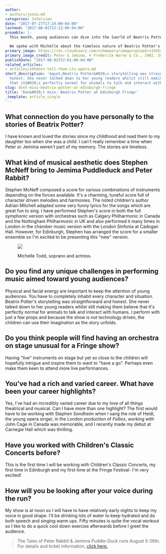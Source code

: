 ```yaml
---
author:
- authors/jenna.md
categories: Interview
date: "2017-07-27T17:24:00-04:00"
lastmod: "2017-08-01T22:22:00-04:00"
preamble: |-
  This month, young audiences can dive into the [world of Beatrix Potter](http://www.underbellyedinburgh.co.uk/whats-on/the-tales-of-peter-rabbit-jemima-puddle-duck) at the Underbelly Edinburgh Fringe. Soprano and actress Michelle Todd and the Children's Classic Concerts Festival Ensemble team up to perform Stephen McNeff's musical settings of *The Tales of Peter Rabbit and Jemima Puddle-Duck*. [Performances run **August 5-26** at 12:00 (except August 14)](http://www.underbellyedinburgh.co.uk/whats-on/the-tales-of-peter-rabbit-jemima-puddle-duck), and tickets start at just £7.

  We spoke with Michelle about the timeless nature of Beatrix Potter's stories, the unique task of performing for young audiences, and the joy of singing McNeff's "charming, tuneful score".
primary_image: https://res.cloudinary.com/schmopera/image/upload/v1545409169/media/webhook-uploads/1501638870697/The%20Tales%20of%20Peter%20Rabbit%20and%20Jemima%20Puddle-Duck_2.jpg.jpg
primary_image_credit: Peter & Jemima, © Frederick Warne & Co., 1902, 2002.
publishDate: "2017-08-01T22:01:00-04:00"
related_articles:
- articles/shhdont-tell-them-its-opera.md
short_description: '&quot;Beatrix Potter&#039;s storytelling was straightforward and
  honest. She never talked down to her young readers whilst still making them believe
  that it&#039;s perfectly normal for animals to talk and interact with humans.&quot;'
slug: dont-miss-beatrix-potter-at-edinburgh-fringe
title: 'Don&#039;t miss: Beatrix Potter at Edinburgh Fringe'
_template: article_single
---
```


## What connection do you have personally to the stories of Beatrix Potter?

I have known and loved the stories since my childhood and read them to my daughter too when she was a child. I can't really remember a time when Peter or Jemima weren't part of my memory. The stories are timeless.

## What kind of musical aesthetic does Stephen McNeff bring to Jemima Puddleduck and Peter Rabbit?

Stephen McNeff composed a score for various combinations of instruments depending on the forces available. It's a charming, tuneful score full of character driven melodies and harmonies. The noted children's author Adrian Mitchell adapted some very funny lyrics for the songs which are great fun to sing. I have performed Stephen's score in both the full symphonic version with orchestras such as Calgary Philharmonic in Canada and the Nottingham Philharmonic in UK and also performed it many times in London in the chamber music version with the London Sinfonia at Cadogan Hall. However, for Edinburgh, Stephen has arranged the score for a smaller ensemble so I'm excited to be presenting this "new" version.

<figure data-type="image">

![](https://res.cloudinary.com/schmopera/image/upload/v1545409169/media/webhook-uploads/1501640036659/Michelle%20Todd.jpg.jpg)

<figcaption>Michelle Todd, soprano and actress.</figcaption>
</figure>

## Do you find any unique challenges in performing music aimed toward young audiences?

Physical and facial energy are important to keep the attention of young audiences. You have to completely inhabit every character and situation. Beatrix Potter's storytelling was straightforward and honest. She never talked down to her young readers whilst still making them believe that it's perfectly normal for animals to talk and interact with humans. I perform with just a few props and because the show is not technology driven, the children can use their imagination as the story unfolds.

## Do you think people will find having an orchestra on stage unusual for a Fringe show?

Having "live" instruments on stage but yet so close to the children will hopefully intrigue and inspire them to want to "have a go". Perhaps even make them keen to attend more live performances.

## You've had a rich and varied career. What have been your career highlights?

Yes, I've had an incredibly varied career due to my love of all things theatrical and musical. Can I have more than one highlight? The first would have to be working with Stephen Sondheim when I sang the role of Heidi, the young opera singer, in the London production of *Follies*; working with John Cage in Canada was memorable, and I recently made my debut at Carnegie Hall which was thrilling.

## Have you worked with Children's Classic Concerts before?

This is the first time I will be working with Children's Classic Concerts, my first time in Edinburgh and my first time at the Fringe Festival- I'm very excited!

## How will you be looking after your voice during the run?

My show is at noon so I will have to have relatively early nights to keep my voice in good shape. I'll be drinking lots of water to keep hydrated and do both speech and singing warm ups. Fifty minutes is quite the vocal workout so I like to do a quick cool down exercise afterwards before I greet the audience.

>The Tales of Peter Rabbit & Jemima Puddle-Duck runs August 5-26th. For details and ticket information, [click here.](http://www.underbellyedinburgh.co.uk/whats-on/the-tales-of-peter-rabbit-jemima-puddle-duck)
